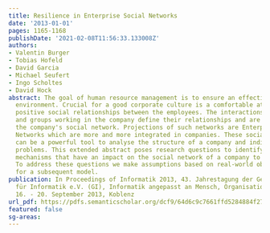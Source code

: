 ```yaml
---
title: Resilience in Enterprise Social Networks
date: '2013-01-01'
pages: 1165-1168
publishDate: '2021-02-08T11:56:33.133008Z'
authors:
- Valentin Burger
- Tobias Hofeld
- David Garcia
- Michael Seufert
- Ingo Scholtes
- David Hock
abstract: The goal of human resource management is to ensure an effective company
  environment. Crucial for a good corporate culture is a comfortable atmosphere and
  positive social relationships between the employees. The interactions of the people
  and groups working in the company define their relationships and are reflected in
  the company's social network. Projections of such networks are Enterprise Social
  Networks which are more and more integrated in companies. These social networks
  can be a powerful tool to analyse the structure of a company and indicate potential
  problems. This extended abstract poses research questions to identify and quantify
  mechanisms that have an impact on the social network of a company to ensure resilience.
  To address these questions we make assumptions based on real-world observations
  for a subsequent model.
publication: In Proceedings of Informatik 2013, 43. Jahrestagung der Gesellschaft
  für Informatik e.V. (GI), Informatik angepasst an Mensch, Organisation und Umwelt,
  16. - 20. September 2013, Koblenz
url_pdf: https://pdfs.semanticscholar.org/dcf9/64d6c9c7661ffd5284884f27b6ecca93f8c2.pdf?_ga=2.138090291.249581200.1591362239-253022.1586247655
featured: false
sg-areas:
---
```

